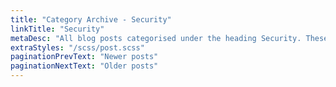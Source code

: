```yaml
---
title: "Category Archive - Security"
linkTitle: "Security"
metaDesc: "All blog posts categorised under the heading Security. These are updated on a regular basis so do check back for updates."
extraStyles: "/scss/post.scss"
paginationPrevText: "Newer posts"
paginationNextText: "Older posts"
---
```

